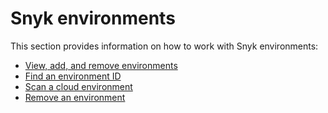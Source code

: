 # Snyk environments

This section provides information on how to work with Snyk environments:

* [View, add, and remove environments](view-add-and-remove-environments.md)
* [Find an environment ID](find-an-environment-id.md)
* [Scan a cloud environment](scan-a-snyk-cloud-environment.md)
* [Remove an environment](remove-a-snyk-cloud-environment.md)
